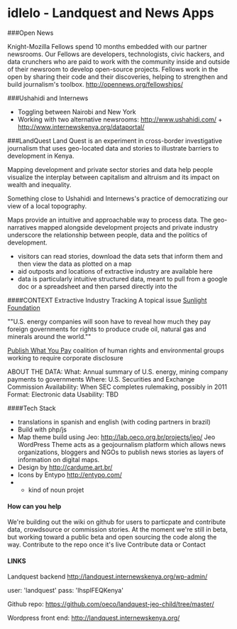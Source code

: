 idlelo - Landquest and News Apps
=======================

###Open News

Knight-Mozilla Fellows spend 10 months embedded with our partner newsrooms. Our Fellows are developers, technologists, civic hackers, and data crunchers who are paid to work with the community inside and outside of their newsroom to develop open-source projects. Fellows work in the open by sharing their code and their discoveries, helping to strengthen and build journalism's toolbox.
<http://opennews.org/fellowships/>


###Ushahidi and Internews
* Toggling between Nairobi and New York
* Working with two alternative newsrooms: <http://www.ushahidi.com/> + <http://www.internewskenya.org/dataportal/>

###LandQuest
Land Quest is an experiment in cross-border investigative journalism that uses geo-located data and stories to illustrate barriers to development in Kenya.

Mapping development and private sector stories and data help people visualize the interplay between capitalism and altruism and its impact on wealth and inequality. 

Something close to Ushahidi and Internews's practice of democratizing our view of a local topography. 

Maps provide an intuitive and approachable way to process data. The geo-narratives mapped alongside development projects and private industry underscore the relationship between people, data and the politics of development.

* visitors can read stories, download the data sets that inform them and then view the data as plotted on a map
* aid outposts and locations of extractive industry are available here
* data is particularly intuitive structured data, meant to pull from a google doc or a spreadsheet and then parsed directly into the 



####CONTEXT
Extractive Industry Tracking 
A topical issue
[Sunlight Foundation](http://sunlightfoundation.com/blog/2010/07/02/us-energy-mining-companies-must-disclose-government-payments/)

""U.S. energy companies will soon have to reveal how much they pay foreign governments for rights to produce crude oil, natural gas and minerals around the world.""

[Publish What You Pay](http://www.publishwhatyoupay.org/)
coalition of human rights and environmental groups working to require corporate disclosure

ABOUT THE DATA: 
What: Annual summary of U.S. energy, mining company payments to governments 
Where: U.S. Securities and Exchange Commission 
Availability: When SEC completes rulemaking, possibly in 2011 
Format: Electronic data 
Usability: TBD

####Tech Stack
* translations in spanish and english (with coding partners in brazil)
* Build with php/js
* Map theme build using Jeo: http://lab.oeco.org.br/projects/jeo/
Jeo WordPress Theme acts as a geojournalism platform which allows news organizations, bloggers and NGOs to publish news stories as layers of information on digital maps.
* Design by http://cardume.art.br/
* Icons by Entypo <http://entypo.com/>
* - kind of noun projet

#### How can you help
We're building out the wiki on github for users to particpate and contribute data, crowdsource or commission stories.
At the moment we're still in beta, but working toward a public beta and open sourcing the code along the way.
Contribute to the repo once it's live
Contribute data or Contact

#### LINKS
Landquest backend <http://landquest.internewskenya.org/wp-admin/>

user: 'landquest'
pass: 'lhsplFEQKenya'

Github repo: 
<https://github.com/oeco/landquest-jeo-child/tree/master/>

Wordpress front end: <http://landquest.internewskenya.org/>









